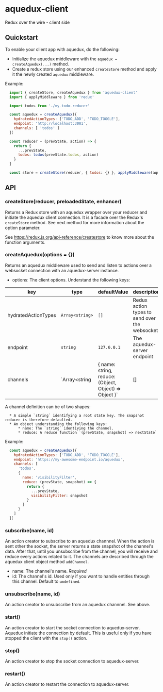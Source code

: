 
# aquedux-client

  Redux over the wire - client side

  ## Quickstart

  To enable your client app with aquedux, do the following:
  
  * Initialize the aquedux middleware with the `aquedux = createAquedux(...)` method.
  * Create a redux store using our enhanced `createStore` method and apply it the newly created `aquedux` middleware.

  Example:

  ```js
    import { createStore, createAquedux } from 'aquedux-client'
    import { applyMiddleware } from 'redux'

    import todos from './my-todo-reducer'

    const aquedux = createAquedux({
      hydratedActionTypes: ['TODO_ADD', 'TODO_TOGGLE'],
      endpoint: 'http://localhost:3001',
      channels: [ 'todos' ]
    })

    const reducer = (prevState, action) => {
      return {
        ...prevState,
        todos: todos(prevState.todos, action)
      }
    }

    const store = createStore(reducer, { todos: {} }, applyMiddleware(aquedux))
  ```

  ## API

  ### createStore(reducer, preloadedState, enhancer)

  Returns a Redux store with an aquedux wrapper over your reducer and initiate the aquedux client connection. It is a facade over the Redux's `createStore` method. See next method for more information about the option parameter.
  
  See https://redux.js.org/api-reference/createstore to know more about the function arguments.

  ### createAquedux(options = {})

  Returns an aquedux middleware used to send and listen to actions over a websocket connection with an aquedux-server instance.

  
  * options: The client options. Understand the following keys:

  | key                 | type                                                                  | defaultValue | description                                   |
  | ------------------- | --------------------------------------------------------------------- | ------------ | --------------------------------------------- |
  | hydratedActionTypes | `Array<string>`                                                       | `[]`         | Redux action types to send over the websocket |
  | endpoint            | `string`                                                              | `127.0.0.1`  | The aquedux-server endpoint                   |
  | channels            | `Array<string | { name: string, reduce: (Object, Object) => Object }` | []           | Channel definitions (see bellow)              |
  

  A channel definition can be of two shapes:

      * A simple `string` identifying a root state key. The snapshot reducer is therefore defaulted.
      * An object understanding the following keys:
          * name: The `string` identiying the channel.
          * reduce: A reduce function `(prevState, snapshot) => nextState`

  Example:
  ```js
    const aquedux = createAquedux({
      hydratedActionTypes: ['TODO_ADD', 'TODO_TOGGLE'],
      endpoint: 'https://my-awesome-endpoint.io/aquedux',
      channels: [
        'todos',
        {
          name: 'visibilityFilter',
          reduce: (prevState, snapshot) => {
            return {
              ...prevState,
              visibilityFilter: snapshot
            }
          }
        }
      ]
    })
  ```
  
  ### subscribe(name, id)

  An action creator to subscribe to an aquedux channnel. When the action is sent other the socket, the server returns a state snapshot of the channel's data. After that, until you unsubscribe from the channel, you will receive and reduce every actions related to it. The channels are described through the aquedux client object method `addChannel`.

  * name: The channel's name. *Required*
  * id: The channel's id. Used only if you want to handle entities through this channel. Default to `undefined`.

  ### unsubscribe(name, id)

  An action creator to unsubscribe from an aquedux channnel. See above.

  ### start()

  An action creator to start the socket connection to aquedux-server. Aquedux initiate the connection by default. This is useful only if you have stopped the client with the `stop()` action.

  ### stop()

  An action creator to stop the socket connection to aquedux-server.

  ### restart()

  An action creator to restart the connection to aquedux-server. 